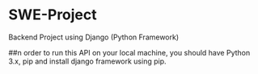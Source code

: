 # SWE-Project
Backend Project using Django (Python Framework)

##n order to run this API on your local machine, you should have Python 3.x, pip and install django framework using pip.
